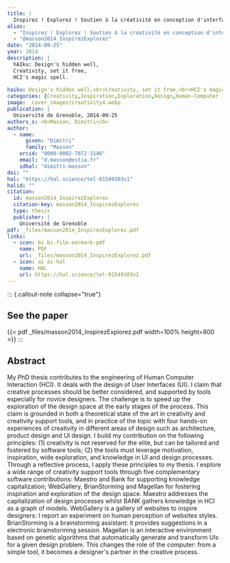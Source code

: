 ```yaml
---
title: |
  Inspirez ! Explorez ! Soutien à la créativité en conception d'interfaces homme-machine
alias:
  - "Inspirez ! Explorez ! Soutien à la créativité en conception d'interfaces homme-machine"
  - "@masson2014_InspirezExplorez"
date: "2014-09-25"
year: 2014
description: |
  hAIku: Design's hidden well,
  Creativity, set it free,
  HCI's magic spell.
  
haiku: Design's hidden well,<br>Creativity, set it free,<br>HCI's magic spell.<br>
categories: [Creativity,Inspiration,Exploration,Design,Human-Computer Interaction]
image: _cover_images/creativity4.webp
publication: |
  Université de Grenoble, 2014-09-25 
authors_s: <b>Masson, Dimitri</b>
author: 
  - name: 
      given: "Dimitri"
      family: "Masson"
    orcid: "0000-0002-7072-3146" 
    email: "d.masson@estia.fr" 
    idhal: "dimitri-masson" 
doi: ""
hal: "https://hal.science/tel-01549303v1"
halid: ""
citation:
  id: masson2014_InspirezExplorez
  citation-key: masson2014_InspirezExplorez
  type: thesis
  publisher: |
    Université de Grenoble
pdf: _files/masson2014_InspirezExplorez.pdf
links:
  - icon: bi bi-file-earmark-pdf
    name: PDF
    url: _files/masson2014_InspirezExplorez.pdf
  - icon: ai ai-hal
    name: HAL
    url: https://hal.science/tel-01549303v1
---
```



::: {.callout-note collapse="true"}

## See the paper

{{< pdf _files/masson2014_InspirezExplorez.pdf width=100% height=800 >}} 
:::


## Abstract

My PhD thesis contributes to the engineering of Human Computer Interaction (HCI). It deals with the design of User Interfaces (UI). I claim that creative processes should be better considered, and supported by tools especially for novice designers. The challenge is to speed up the exploration of the design space at the early stages of the process. This claim is grounded in both a theoretical state of the art in creativity and creativity support tools, and in practice of the topic with four hands-on experiences of creativity in different areas of design such as architecture, product design and UI design. I build my contribution on the following principles: (1) creativity is not reserved for the elite, but can be tailored and fostered by software tools; (2) the tools must leverage motivation, inspiration, wide exploration, and knowledge in UI and design processes. Through a reflective process, I apply these principles to my thesis. I explore a wide range of creativity support tools through five complementary software contributions: Maestro and Bank for supporting knowledge capitalization; WebGallery, BrianStorming and Magellan for fostering inspiration and exploration of the design space. Maestro addresses the capitalization of design processes whilst BANK gathers knowledge in HCI as a graph of models. WebGallery is a gallery of websites to inspire designers: I report an experiment on human perception of websites styles. BrianStorming is a brainstorming assistant: it provides suggestions in a electronic brainstorming session. Magellan is an interactive environment based on genetic algorithms that automatically generate and transform UIs for a given design problem. This changes the role of the computer: from a simple tool, it becomes a designer's partner in the creative process.
